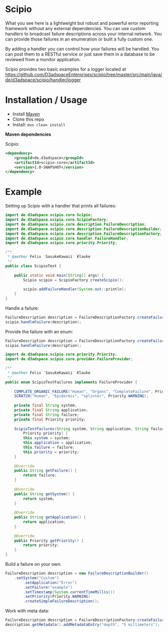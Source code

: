 # Scipio 
What you see here is a lightweight but robust and powerful error
reporting framework without any external dependencies.
 You can use custom handlers to broadcast failure
descriptions across your internal network. You can provide those failures
in an enumeration or built a fully custom one.

By adding a handler you can control how your failures will be handled. You can post them
to a RESTful service or just save them in a database to be reviewed from a monitor application.

Scipio provides two basic examples for a logger located at https://github.com/D3adspaceEnterprises/scipio/tree/master/src/main/java/de/d3adspace/scipio/handler/logger

# Installation / Usage

- Install [Maven](http://maven.apache.org/download.cgi)
- Clone this repo
- Install: ```mvn clean install```

**Maven dependencies**

_Scipio:_
```xml
<dependency>
    <groupId>de.d3adspace</groupId>
    <artifactId>scipio-core</artifactId>
    <version>1.0-SNAPSHOT</version>
</dependency>
```

# Example
Setting up Scipio with a handler that prints all failures:
```java
import de.d3adspace.scipio.core.Scipio;
import de.d3adspace.scipio.core.ScipioFactory;
import de.d3adspace.scipio.core.description.FailureDescription;
import de.d3adspace.scipio.core.description.FailureDescriptionBuilder;
import de.d3adspace.scipio.core.description.FailureDescriptionFactory;
import de.d3adspace.scipio.core.handler.FailureHandler;
import de.d3adspace.scipio.core.priority.Priority;

/**
 * @author Felix 'SasukeKawaii' Klauke
 */
public class ScipioTest {
	
	public static void main(String[] args) {
		Scipio scipio = ScipioFactory.createScipio();
		
		scipio.addFailureHandler(System.out::println);
	}
}
```

Handle a failure:
```java
FailureDescription description = FailureDescriptionFactory.createFailureDescription("Human", "Organs", "CompleteFailure", Priority.CRITICAL);
scipio.handleFailure(description);
```

Provide the failure with an enum:
```java
FailureDescription description = FailureDescriptionFactory.createFailureDescription(ScipioTestFailures.COMPLETE_ORGANIC_FAILURE);
scipio.handleFailure(description);
```

```java
import de.d3adspace.scipio.core.priority.Priority;
import de.d3adspace.scipio.core.provider.FailureProvider;

/**
 * @author Felix 'SasukeKawaii' Klauke
 */
public enum ScipioTestFailures implements FailureProvider {
	
	COMPLETE_ORGANIC_FAILURE("Human", "Organs", "CompleteFailure", Priority.CRITICAL),
	SCRATCH("Human", "Epidermis", "splinter", Priority.WARNING);
	
	private final String system;
	private final String application;
	private final String failure;
	private final Priority priority;
	
	ScipioTestFailures(String system, String application, String failure,
		Priority priority) {
		this.system = system;
		this.application = application;
		this.failure = failure;
		this.priority = priority;
	}
	
	@Override
	public String getFailure() {
		return failure;
	}
	
	@Override
	public String getSystem() {
		return system;
	}
	
	@Override
	public String getApplication() {
		return application;
	}
	
	@Override
	public Priority getPriority() {
		return priority;
	}
}

```

Build a failure on your own:
```java
FailureDescription description = new FailureDescriptionBuilder()
	.setSystem("Custom")
        .setApplication("Error")
        .setFailure("example")
        .setTimestamp(System.currentTimeMillis())
        .setPriority(Priority.WARNING)
        .createSimpleFailureDescription();
```

Work with meta data:
```java
FailureDescription description = FailureDescriptionFactory.createFailureDescription(ScipioTestFailures.SCRATCH);
description.getMetadata().addMetadataEntry("depth", "5 millimeters");
```

